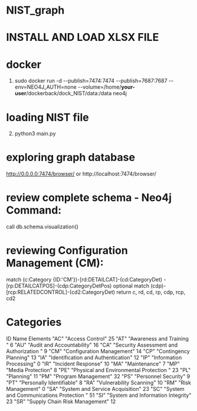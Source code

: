 # NIST_graph

# INSTALL AND LOAD XLSX FILE

# docker
1. sudo docker run -d --publish=7474:7474 --publish=7687:7687 --env=NEO4J_AUTH=none --volume=/home/__your-user__/dockerback/dock_NIST/data:/data neo4j

# loading NIST file
2. python3 main.py

# exploring graph database
http://0.0.0.0:7474/browser/   or http://localhost:7474/browser/


# review complete schema - Neo4j Command: 
call db.schema.visualization()

# reviewing Configuration Management (CM): 
match (c:Category {ID:'CM'})-[rd:DETAILCAT]-(cd:CategoryDet)
        -[rp:DETAILCATPOS]-(cdp:CategoryDetPos)
optional match (cdp)-[rcp:RELATEDCONTROL]-(cd2:CategoryDet)
return c, rd, cd, rp, cdp, rcp, cd2


# Categories
ID	    Name 	                                    Elements
"AC"	"Access Control"	                            25
"AT"	"Awareness and Training "	                     6
"AU"	"Audit and Accountability"	                    16
"CA"	"Security Assessment and Authorization "	    9
"CM"	"Configuration Management"	                    14
"CP"	"Contingency Planning"	                        13
"IA"	"Identification and Authentication"	            12
"IP"	"Information Processing"	                    0
"IR"	"Incident Response"	                            10
"MA"	"Maintenance"	                                7
"MP"	"Media Protection"	                            8
"PE"	"Physical and Environmental Protection "	    23
"PL"	"Planning"	                                    11
"PM"	"Program Management"	                        32
"PS"	"Personnel Security"	                        9
"PT"	"Personally Identifiable"	                    8
"RA"	"Vulnerability Scanning"	                    10
"RM"	"Risk Management"	                            0
"SA"	"System and Service Acquisition"	            23
"SC"	"System and Communications Protection "	        51
"SI"	"System and Information Integrity"	            23
"SR"	"Supply Chain Risk Management"	                12


